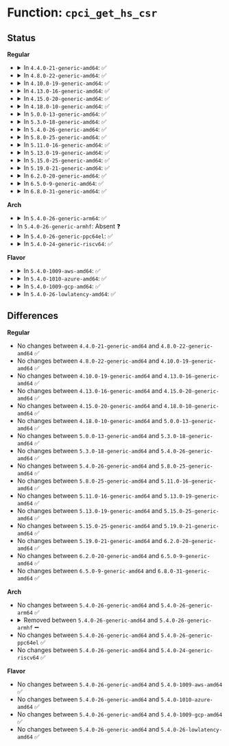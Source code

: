 # Function: <code>cpci_get_hs_csr</code>

## Status
<b>Regular</b>
<ul>
<li>
<details>
<summary>In <code>4.4.0-21-generic-amd64</code>: ✅</summary>

```c
u16 cpci_get_hs_csr(struct slot * slot)
```

```json
{
  "name": "cpci_get_hs_csr",
  "collision_type": "Unique Global",
  "inline_type": "No",
  "funcs": [
    {
      "addr": 18446744071583359392,
      "name": "cpci_get_hs_csr",
      "external": true,
      "loc": "drivers/pci/hotplug/cpci_hotplug_pci.c:96",
      "file": "drivers/pci/hotplug/cpci_hotplug_pci.c",
      "inline": "seen, unknown",
      "caller_inline": [],
      "caller_func": [
        "drivers/pci/hotplug/cpci_hotplug_core.c:check_slots",
        "drivers/pci/hotplug/cpci_hotplug_core.c:check_slots",
        "drivers/pci/hotplug/cpci_hotplug_core.c:check_slots",
        "drivers/pci/hotplug/cpci_hotplug_core.c:check_slots",
        "drivers/pci/hotplug/cpci_hotplug_core.c:check_slots"
      ]
    }
  ],
  "symbols": [
    {
      "addr": 18446744071583359392,
      "name": "cpci_get_hs_csr",
      "section": ".text",
      "bind": "STB_GLOBAL",
      "size": 114
    }
  ]
}
```
</details>
</li>
<li>
<details>
<summary>In <code>4.8.0-22-generic-amd64</code>: ✅</summary>

```c
u16 cpci_get_hs_csr(struct slot * slot)
```

```json
{
  "name": "cpci_get_hs_csr",
  "collision_type": "Unique Global",
  "inline_type": "No",
  "funcs": [
    {
      "addr": 18446744071583672560,
      "name": "cpci_get_hs_csr",
      "external": true,
      "loc": "drivers/pci/hotplug/cpci_hotplug_pci.c:96",
      "file": "drivers/pci/hotplug/cpci_hotplug_pci.c",
      "inline": "seen, unknown",
      "caller_inline": [],
      "caller_func": [
        "drivers/pci/hotplug/cpci_hotplug_core.c:check_slots",
        "drivers/pci/hotplug/cpci_hotplug_core.c:check_slots",
        "drivers/pci/hotplug/cpci_hotplug_core.c:check_slots",
        "drivers/pci/hotplug/cpci_hotplug_core.c:check_slots",
        "drivers/pci/hotplug/cpci_hotplug_core.c:check_slots"
      ]
    }
  ],
  "symbols": [
    {
      "addr": 18446744071583672560,
      "name": "cpci_get_hs_csr",
      "section": ".text",
      "bind": "STB_GLOBAL",
      "size": 114
    }
  ]
}
```
</details>
</li>
<li>
<details>
<summary>In <code>4.10.0-19-generic-amd64</code>: ✅</summary>

```c
u16 cpci_get_hs_csr(struct slot * slot)
```

```json
{
  "name": "cpci_get_hs_csr",
  "collision_type": "Unique Global",
  "inline_type": "No",
  "funcs": [
    {
      "addr": 18446744071583810768,
      "name": "cpci_get_hs_csr",
      "external": true,
      "loc": "drivers/pci/hotplug/cpci_hotplug_pci.c:96",
      "file": "drivers/pci/hotplug/cpci_hotplug_pci.c",
      "inline": "seen, unknown",
      "caller_inline": [],
      "caller_func": [
        "drivers/pci/hotplug/cpci_hotplug_core.c:check_slots",
        "drivers/pci/hotplug/cpci_hotplug_core.c:check_slots",
        "drivers/pci/hotplug/cpci_hotplug_core.c:check_slots",
        "drivers/pci/hotplug/cpci_hotplug_core.c:check_slots",
        "drivers/pci/hotplug/cpci_hotplug_core.c:check_slots"
      ]
    }
  ],
  "symbols": [
    {
      "addr": 18446744071583810768,
      "name": "cpci_get_hs_csr",
      "section": ".text",
      "bind": "STB_GLOBAL",
      "size": 114
    }
  ]
}
```
</details>
</li>
<li>
<details>
<summary>In <code>4.13.0-16-generic-amd64</code>: ✅</summary>

```c
u16 cpci_get_hs_csr(struct slot * slot)
```

```json
{
  "name": "cpci_get_hs_csr",
  "collision_type": "Unique Global",
  "inline_type": "No",
  "funcs": [
    {
      "addr": 18446744071583853712,
      "name": "cpci_get_hs_csr",
      "external": true,
      "loc": "drivers/pci/hotplug/cpci_hotplug_pci.c:96",
      "file": "drivers/pci/hotplug/cpci_hotplug_pci.c",
      "inline": "seen, unknown",
      "caller_inline": [],
      "caller_func": [
        "drivers/pci/hotplug/cpci_hotplug_core.c:check_slots",
        "drivers/pci/hotplug/cpci_hotplug_core.c:check_slots",
        "drivers/pci/hotplug/cpci_hotplug_core.c:check_slots",
        "drivers/pci/hotplug/cpci_hotplug_core.c:check_slots",
        "drivers/pci/hotplug/cpci_hotplug_core.c:check_slots"
      ]
    }
  ],
  "symbols": [
    {
      "addr": 18446744071583853712,
      "name": "cpci_get_hs_csr",
      "section": ".text",
      "bind": "STB_GLOBAL",
      "size": 114
    }
  ]
}
```
</details>
</li>
<li>
<details>
<summary>In <code>4.15.0-20-generic-amd64</code>: ✅</summary>

```c
u16 cpci_get_hs_csr(struct slot * slot)
```

```json
{
  "name": "cpci_get_hs_csr",
  "collision_type": "Unique Global",
  "inline_type": "No",
  "funcs": [
    {
      "addr": 18446744071584117344,
      "name": "cpci_get_hs_csr",
      "external": true,
      "loc": "drivers/pci/hotplug/cpci_hotplug_pci.c:96",
      "file": "drivers/pci/hotplug/cpci_hotplug_pci.c",
      "inline": "seen, unknown",
      "caller_inline": [],
      "caller_func": [
        "drivers/pci/hotplug/cpci_hotplug_core.c:check_slots",
        "drivers/pci/hotplug/cpci_hotplug_core.c:check_slots",
        "drivers/pci/hotplug/cpci_hotplug_core.c:check_slots",
        "drivers/pci/hotplug/cpci_hotplug_core.c:check_slots",
        "drivers/pci/hotplug/cpci_hotplug_core.c:check_slots"
      ]
    }
  ],
  "symbols": [
    {
      "addr": 18446744071584117344,
      "name": "cpci_get_hs_csr",
      "section": ".text",
      "bind": "STB_GLOBAL",
      "size": 114
    }
  ]
}
```
</details>
</li>
<li>
<details>
<summary>In <code>4.18.0-10-generic-amd64</code>: ✅</summary>

```c
u16 cpci_get_hs_csr(struct slot * slot)
```

```json
{
  "name": "cpci_get_hs_csr",
  "collision_type": "Unique Global",
  "inline_type": "No",
  "funcs": [
    {
      "addr": 18446744071584318128,
      "name": "cpci_get_hs_csr",
      "external": true,
      "loc": "drivers/pci/hotplug/cpci_hotplug_pci.c:82",
      "file": "drivers/pci/hotplug/cpci_hotplug_pci.c",
      "inline": "seen, unknown",
      "caller_inline": [],
      "caller_func": [
        "drivers/pci/hotplug/cpci_hotplug_core.c:check_slots",
        "drivers/pci/hotplug/cpci_hotplug_core.c:check_slots",
        "drivers/pci/hotplug/cpci_hotplug_core.c:check_slots",
        "drivers/pci/hotplug/cpci_hotplug_core.c:check_slots",
        "drivers/pci/hotplug/cpci_hotplug_core.c:check_slots"
      ]
    }
  ],
  "symbols": [
    {
      "addr": 18446744071584318128,
      "name": "cpci_get_hs_csr",
      "section": ".text",
      "bind": "STB_GLOBAL",
      "size": 114
    }
  ]
}
```
</details>
</li>
<li>
<details>
<summary>In <code>5.0.0-13-generic-amd64</code>: ✅</summary>

```c
u16 cpci_get_hs_csr(struct slot * slot)
```

```json
{
  "name": "cpci_get_hs_csr",
  "collision_type": "Unique Global",
  "inline_type": "No",
  "funcs": [
    {
      "addr": 18446744071584413200,
      "name": "cpci_get_hs_csr",
      "external": true,
      "loc": "drivers/pci/hotplug/cpci_hotplug_pci.c:82",
      "file": "drivers/pci/hotplug/cpci_hotplug_pci.c",
      "inline": "seen, unknown",
      "caller_inline": [],
      "caller_func": [
        "drivers/pci/hotplug/cpci_hotplug_core.c:check_slots",
        "drivers/pci/hotplug/cpci_hotplug_core.c:check_slots",
        "drivers/pci/hotplug/cpci_hotplug_core.c:check_slots",
        "drivers/pci/hotplug/cpci_hotplug_core.c:check_slots",
        "drivers/pci/hotplug/cpci_hotplug_core.c:check_slots"
      ]
    }
  ],
  "symbols": [
    {
      "addr": 18446744071584413200,
      "name": "cpci_get_hs_csr",
      "section": ".text",
      "bind": "STB_GLOBAL",
      "size": 114
    }
  ]
}
```
</details>
</li>
<li>
<details>
<summary>In <code>5.3.0-18-generic-amd64</code>: ✅</summary>

```c
u16 cpci_get_hs_csr(struct slot * slot)
```

```json
{
  "name": "cpci_get_hs_csr",
  "collision_type": "Unique Global",
  "inline_type": "No",
  "funcs": [
    {
      "addr": 18446744071584609408,
      "name": "cpci_get_hs_csr",
      "external": true,
      "loc": "drivers/pci/hotplug/cpci_hotplug_pci.c:82",
      "file": "drivers/pci/hotplug/cpci_hotplug_pci.c",
      "inline": "seen, unknown",
      "caller_inline": [],
      "caller_func": [
        "drivers/pci/hotplug/cpci_hotplug_core.c:check_slots",
        "drivers/pci/hotplug/cpci_hotplug_core.c:check_slots",
        "drivers/pci/hotplug/cpci_hotplug_core.c:check_slots",
        "drivers/pci/hotplug/cpci_hotplug_core.c:check_slots",
        "drivers/pci/hotplug/cpci_hotplug_core.c:check_slots"
      ]
    }
  ],
  "symbols": [
    {
      "addr": 18446744071584609408,
      "name": "cpci_get_hs_csr",
      "section": ".text",
      "bind": "STB_GLOBAL",
      "size": 114
    }
  ]
}
```
</details>
</li>
<li>
<details>
<summary>In <code>5.4.0-26-generic-amd64</code>: ✅</summary>

```c
u16 cpci_get_hs_csr(struct slot * slot)
```

```json
{
  "name": "cpci_get_hs_csr",
  "collision_type": "Unique Global",
  "inline_type": "No",
  "funcs": [
    {
      "addr": 18446744071584747200,
      "name": "cpci_get_hs_csr",
      "external": true,
      "loc": "drivers/pci/hotplug/cpci_hotplug_pci.c:82",
      "file": "drivers/pci/hotplug/cpci_hotplug_pci.c",
      "inline": "seen, unknown",
      "caller_inline": [],
      "caller_func": [
        "drivers/pci/hotplug/cpci_hotplug_core.c:check_slots",
        "drivers/pci/hotplug/cpci_hotplug_core.c:check_slots",
        "drivers/pci/hotplug/cpci_hotplug_core.c:check_slots",
        "drivers/pci/hotplug/cpci_hotplug_core.c:check_slots",
        "drivers/pci/hotplug/cpci_hotplug_core.c:check_slots"
      ]
    }
  ],
  "symbols": [
    {
      "addr": 18446744071584747200,
      "name": "cpci_get_hs_csr",
      "section": ".text",
      "bind": "STB_GLOBAL",
      "size": 114
    }
  ]
}
```
</details>
</li>
<li>
<details>
<summary>In <code>5.8.0-25-generic-amd64</code>: ✅</summary>

```c
u16 cpci_get_hs_csr(struct slot * slot)
```

```json
{
  "name": "cpci_get_hs_csr",
  "collision_type": "Unique Global",
  "inline_type": "No",
  "funcs": [
    {
      "addr": 18446744071585437792,
      "name": "cpci_get_hs_csr",
      "external": true,
      "loc": "drivers/pci/hotplug/cpci_hotplug_pci.c:82",
      "file": "drivers/pci/hotplug/cpci_hotplug_pci.c",
      "inline": "seen, unknown",
      "caller_inline": [],
      "caller_func": [
        "drivers/pci/hotplug/cpci_hotplug_core.c:check_slots",
        "drivers/pci/hotplug/cpci_hotplug_core.c:check_slots",
        "drivers/pci/hotplug/cpci_hotplug_core.c:check_slots",
        "drivers/pci/hotplug/cpci_hotplug_core.c:check_slots",
        "drivers/pci/hotplug/cpci_hotplug_core.c:check_slots"
      ]
    }
  ],
  "symbols": [
    {
      "addr": 18446744071585437792,
      "name": "cpci_get_hs_csr",
      "section": ".text",
      "bind": "STB_GLOBAL",
      "size": 113
    }
  ]
}
```
</details>
</li>
<li>
<details>
<summary>In <code>5.11.0-16-generic-amd64</code>: ✅</summary>

```c
u16 cpci_get_hs_csr(struct slot * slot)
```

```json
{
  "name": "cpci_get_hs_csr",
  "collision_type": "Unique Global",
  "inline_type": "No",
  "funcs": [
    {
      "addr": 18446744071585587920,
      "name": "cpci_get_hs_csr",
      "external": true,
      "loc": "drivers/pci/hotplug/cpci_hotplug_pci.c:82",
      "file": "drivers/pci/hotplug/cpci_hotplug_pci.c",
      "inline": "seen, unknown",
      "caller_inline": [],
      "caller_func": [
        "drivers/pci/hotplug/cpci_hotplug_core.c:check_slots",
        "drivers/pci/hotplug/cpci_hotplug_core.c:check_slots",
        "drivers/pci/hotplug/cpci_hotplug_core.c:check_slots",
        "drivers/pci/hotplug/cpci_hotplug_core.c:check_slots",
        "drivers/pci/hotplug/cpci_hotplug_core.c:check_slots"
      ]
    }
  ],
  "symbols": [
    {
      "addr": 18446744071585587920,
      "name": "cpci_get_hs_csr",
      "section": ".text",
      "bind": "STB_GLOBAL",
      "size": 116
    }
  ]
}
```
</details>
</li>
<li>
<details>
<summary>In <code>5.13.0-19-generic-amd64</code>: ✅</summary>

```c
u16 cpci_get_hs_csr(struct slot * slot)
```

```json
{
  "name": "cpci_get_hs_csr",
  "collision_type": "Unique Global",
  "inline_type": "No",
  "funcs": [
    {
      "addr": 18446744071585466400,
      "name": "cpci_get_hs_csr",
      "external": true,
      "loc": "drivers/pci/hotplug/cpci_hotplug_pci.c:82",
      "file": "drivers/pci/hotplug/cpci_hotplug_pci.c",
      "inline": "seen, unknown",
      "caller_inline": [],
      "caller_func": [
        "drivers/pci/hotplug/cpci_hotplug_core.c:check_slots",
        "drivers/pci/hotplug/cpci_hotplug_core.c:check_slots",
        "drivers/pci/hotplug/cpci_hotplug_core.c:check_slots",
        "drivers/pci/hotplug/cpci_hotplug_core.c:check_slots",
        "drivers/pci/hotplug/cpci_hotplug_core.c:check_slots"
      ]
    }
  ],
  "symbols": [
    {
      "addr": 18446744071585466400,
      "name": "cpci_get_hs_csr",
      "section": ".text",
      "bind": "STB_GLOBAL",
      "size": 116
    }
  ]
}
```
</details>
</li>
<li>
<details>
<summary>In <code>5.15.0-25-generic-amd64</code>: ✅</summary>

```c
u16 cpci_get_hs_csr(struct slot * slot)
```

```json
{
  "name": "cpci_get_hs_csr",
  "collision_type": "Unique Global",
  "inline_type": "No",
  "funcs": [
    {
      "addr": 18446744071585932640,
      "name": "cpci_get_hs_csr",
      "external": true,
      "loc": "drivers/pci/hotplug/cpci_hotplug_pci.c:80",
      "file": "drivers/pci/hotplug/cpci_hotplug_pci.c",
      "inline": "seen, unknown",
      "caller_inline": [],
      "caller_func": [
        "drivers/pci/hotplug/cpci_hotplug_core.c:check_slots",
        "drivers/pci/hotplug/cpci_hotplug_core.c:check_slots",
        "drivers/pci/hotplug/cpci_hotplug_core.c:check_slots",
        "drivers/pci/hotplug/cpci_hotplug_core.c:check_slots",
        "drivers/pci/hotplug/cpci_hotplug_core.c:check_slots"
      ]
    }
  ],
  "symbols": [
    {
      "addr": 18446744071585932640,
      "name": "cpci_get_hs_csr",
      "section": ".text",
      "bind": "STB_GLOBAL",
      "size": 116
    }
  ]
}
```
</details>
</li>
<li>
<details>
<summary>In <code>5.19.0-21-generic-amd64</code>: ✅</summary>

```c
u16 cpci_get_hs_csr(struct slot * slot)
```

```json
{
  "name": "cpci_get_hs_csr",
  "collision_type": "Unique Global",
  "inline_type": "No",
  "funcs": [
    {
      "addr": 18446744071587135168,
      "name": "cpci_get_hs_csr",
      "external": true,
      "loc": "drivers/pci/hotplug/cpci_hotplug_pci.c:80",
      "file": "drivers/pci/hotplug/cpci_hotplug_pci.c",
      "inline": "seen, unknown",
      "caller_inline": [],
      "caller_func": [
        "drivers/pci/hotplug/cpci_hotplug_core.c:check_slots",
        "drivers/pci/hotplug/cpci_hotplug_core.c:check_slots",
        "drivers/pci/hotplug/cpci_hotplug_core.c:check_slots",
        "drivers/pci/hotplug/cpci_hotplug_core.c:check_slots",
        "drivers/pci/hotplug/cpci_hotplug_core.c:check_slots"
      ]
    }
  ],
  "symbols": [
    {
      "addr": 18446744071587135168,
      "name": "cpci_get_hs_csr",
      "section": ".text",
      "bind": "STB_GLOBAL",
      "size": 134
    }
  ]
}
```
</details>
</li>
<li>
<details>
<summary>In <code>6.2.0-20-generic-amd64</code>: ✅</summary>

```c
u16 cpci_get_hs_csr(struct slot * slot)
```

```json
{
  "name": "cpci_get_hs_csr",
  "collision_type": "Unique Global",
  "inline_type": "No",
  "funcs": [
    {
      "addr": 18446744071588337088,
      "name": "cpci_get_hs_csr",
      "external": true,
      "loc": "drivers/pci/hotplug/cpci_hotplug_pci.c:80",
      "file": "drivers/pci/hotplug/cpci_hotplug_pci.c",
      "inline": "seen, unknown",
      "caller_inline": [],
      "caller_func": [
        "drivers/pci/hotplug/cpci_hotplug_core.c:check_slots",
        "drivers/pci/hotplug/cpci_hotplug_core.c:check_slots",
        "drivers/pci/hotplug/cpci_hotplug_core.c:check_slots",
        "drivers/pci/hotplug/cpci_hotplug_core.c:check_slots",
        "drivers/pci/hotplug/cpci_hotplug_core.c:check_slots"
      ]
    }
  ],
  "symbols": [
    {
      "addr": 18446744071588337088,
      "name": "cpci_get_hs_csr",
      "section": ".text",
      "bind": "STB_GLOBAL",
      "size": 134
    }
  ]
}
```
</details>
</li>
<li>
<details>
<summary>In <code>6.5.0-9-generic-amd64</code>: ✅</summary>

```c
u16 cpci_get_hs_csr(struct slot * slot)
```

```json
{
  "name": "cpci_get_hs_csr",
  "collision_type": "Unique Global",
  "inline_type": "No",
  "funcs": [
    {
      "addr": 18446744071588613184,
      "name": "cpci_get_hs_csr",
      "external": true,
      "loc": "drivers/pci/hotplug/cpci_hotplug_pci.c:80",
      "file": "drivers/pci/hotplug/cpci_hotplug_pci.c",
      "inline": "seen, unknown",
      "caller_inline": [],
      "caller_func": [
        "drivers/pci/hotplug/cpci_hotplug_core.c:check_slots",
        "drivers/pci/hotplug/cpci_hotplug_core.c:check_slots",
        "drivers/pci/hotplug/cpci_hotplug_core.c:check_slots",
        "drivers/pci/hotplug/cpci_hotplug_core.c:check_slots",
        "drivers/pci/hotplug/cpci_hotplug_core.c:check_slots"
      ]
    }
  ],
  "symbols": [
    {
      "addr": 18446744071588613184,
      "name": "cpci_get_hs_csr",
      "section": ".text",
      "bind": "STB_GLOBAL",
      "size": 134
    }
  ]
}
```
</details>
</li>
<li>
<details>
<summary>In <code>6.8.0-31-generic-amd64</code>: ✅</summary>

```c
u16 cpci_get_hs_csr(struct slot * slot)
```

```json
{
  "name": "cpci_get_hs_csr",
  "collision_type": "Unique Global",
  "inline_type": "No",
  "funcs": [
    {
      "addr": 18446744071588913312,
      "name": "cpci_get_hs_csr",
      "external": true,
      "loc": "drivers/pci/hotplug/cpci_hotplug_pci.c:80",
      "file": "drivers/pci/hotplug/cpci_hotplug_pci.c",
      "inline": "seen, unknown",
      "caller_inline": [],
      "caller_func": [
        "drivers/pci/hotplug/cpci_hotplug_core.c:check_slots",
        "drivers/pci/hotplug/cpci_hotplug_core.c:check_slots",
        "drivers/pci/hotplug/cpci_hotplug_core.c:check_slots",
        "drivers/pci/hotplug/cpci_hotplug_core.c:check_slots",
        "drivers/pci/hotplug/cpci_hotplug_core.c:check_slots"
      ]
    }
  ],
  "symbols": [
    {
      "addr": 18446744071588913312,
      "name": "cpci_get_hs_csr",
      "section": ".text",
      "bind": "STB_GLOBAL",
      "size": 134
    }
  ]
}
```
</details>
</li>
</ul>
<b>Arch</b>
<ul>
<li>
<details>
<summary>In <code>5.4.0-26-generic-arm64</code>: ✅</summary>

```c
u16 cpci_get_hs_csr(struct slot * slot)
```

```json
{
  "name": "cpci_get_hs_csr",
  "collision_type": "Unique Global",
  "inline_type": "No",
  "funcs": [
    {
      "addr": 18446603336497010024,
      "name": "cpci_get_hs_csr",
      "external": true,
      "loc": "drivers/pci/hotplug/cpci_hotplug_pci.c:82",
      "file": "drivers/pci/hotplug/cpci_hotplug_pci.c",
      "inline": "seen, unknown",
      "caller_inline": [],
      "caller_func": [
        "drivers/pci/hotplug/cpci_hotplug_core.c:check_slots",
        "drivers/pci/hotplug/cpci_hotplug_core.c:check_slots",
        "drivers/pci/hotplug/cpci_hotplug_core.c:check_slots",
        "drivers/pci/hotplug/cpci_hotplug_core.c:check_slots",
        "drivers/pci/hotplug/cpci_hotplug_core.c:check_slots"
      ]
    }
  ],
  "symbols": [
    {
      "addr": 18446603336497010024,
      "name": "cpci_get_hs_csr",
      "section": ".text",
      "bind": "STB_GLOBAL",
      "size": 132
    }
  ]
}
```
</details>
</li>
<li>
In <code>5.4.0-26-generic-armhf</code>: Absent ❓
</li>
<li>
<details>
<summary>In <code>5.4.0-26-generic-ppc64el</code>: ✅</summary>

```c
u16 cpci_get_hs_csr(struct slot * slot)
```

```json
{
  "name": "cpci_get_hs_csr",
  "collision_type": "Unique Global",
  "inline_type": "No",
  "funcs": [
    {
      "addr": 13835058055291086368,
      "name": "cpci_get_hs_csr",
      "external": true,
      "loc": "drivers/pci/hotplug/cpci_hotplug_pci.c:82",
      "file": "drivers/pci/hotplug/cpci_hotplug_pci.c",
      "inline": "seen, unknown",
      "caller_inline": [],
      "caller_func": [
        "drivers/pci/hotplug/cpci_hotplug_core.c:check_slots",
        "drivers/pci/hotplug/cpci_hotplug_core.c:check_slots",
        "drivers/pci/hotplug/cpci_hotplug_core.c:check_slots",
        "drivers/pci/hotplug/cpci_hotplug_core.c:check_slots",
        "drivers/pci/hotplug/cpci_hotplug_core.c:check_slots"
      ]
    }
  ],
  "symbols": [
    {
      "addr": 13835058055291086368,
      "name": "cpci_get_hs_csr",
      "section": ".text",
      "bind": "STB_GLOBAL",
      "size": 180
    }
  ]
}
```
</details>
</li>
<li>
<details>
<summary>In <code>5.4.0-24-generic-riscv64</code>: ✅</summary>

```c
u16 cpci_get_hs_csr(struct slot * slot)
```

```json
{
  "name": "cpci_get_hs_csr",
  "collision_type": "Unique Global",
  "inline_type": "No",
  "funcs": [
    {
      "addr": 18446743936275671894,
      "name": "cpci_get_hs_csr",
      "external": true,
      "loc": "drivers/pci/hotplug/cpci_hotplug_pci.c:82",
      "file": "drivers/pci/hotplug/cpci_hotplug_pci.c",
      "inline": "seen, unknown",
      "caller_inline": [],
      "caller_func": [
        "drivers/pci/hotplug/cpci_hotplug_core.c:check_slots",
        "drivers/pci/hotplug/cpci_hotplug_core.c:check_slots",
        "drivers/pci/hotplug/cpci_hotplug_core.c:check_slots",
        "drivers/pci/hotplug/cpci_hotplug_core.c:check_slots",
        "drivers/pci/hotplug/cpci_hotplug_core.c:check_slots"
      ]
    }
  ],
  "symbols": [
    {
      "addr": 18446743936275671894,
      "name": "cpci_get_hs_csr",
      "section": ".text",
      "bind": "STB_GLOBAL",
      "size": 88
    }
  ]
}
```
</details>
</li>
</ul>
<b>Flavor</b>
<ul>
<li>
<details>
<summary>In <code>5.4.0-1009-aws-amd64</code>: ✅</summary>

```c
u16 cpci_get_hs_csr(struct slot * slot)
```

```json
{
  "name": "cpci_get_hs_csr",
  "collision_type": "Unique Global",
  "inline_type": "No",
  "funcs": [
    {
      "addr": 18446744071584696016,
      "name": "cpci_get_hs_csr",
      "external": true,
      "loc": "drivers/pci/hotplug/cpci_hotplug_pci.c:82",
      "file": "drivers/pci/hotplug/cpci_hotplug_pci.c",
      "inline": "seen, unknown",
      "caller_inline": [],
      "caller_func": [
        "drivers/pci/hotplug/cpci_hotplug_core.c:check_slots",
        "drivers/pci/hotplug/cpci_hotplug_core.c:check_slots",
        "drivers/pci/hotplug/cpci_hotplug_core.c:check_slots",
        "drivers/pci/hotplug/cpci_hotplug_core.c:check_slots",
        "drivers/pci/hotplug/cpci_hotplug_core.c:check_slots"
      ]
    }
  ],
  "symbols": [
    {
      "addr": 18446744071584696016,
      "name": "cpci_get_hs_csr",
      "section": ".text",
      "bind": "STB_GLOBAL",
      "size": 114
    }
  ]
}
```
</details>
</li>
<li>
<details>
<summary>In <code>5.4.0-1010-azure-amd64</code>: ✅</summary>

```c
u16 cpci_get_hs_csr(struct slot * slot)
```

```json
{
  "name": "cpci_get_hs_csr",
  "collision_type": "Unique Global",
  "inline_type": "No",
  "funcs": [
    {
      "addr": 18446744071584626784,
      "name": "cpci_get_hs_csr",
      "external": true,
      "loc": "drivers/pci/hotplug/cpci_hotplug_pci.c:82",
      "file": "drivers/pci/hotplug/cpci_hotplug_pci.c",
      "inline": "seen, unknown",
      "caller_inline": [],
      "caller_func": [
        "drivers/pci/hotplug/cpci_hotplug_core.c:check_slots",
        "drivers/pci/hotplug/cpci_hotplug_core.c:check_slots",
        "drivers/pci/hotplug/cpci_hotplug_core.c:check_slots",
        "drivers/pci/hotplug/cpci_hotplug_core.c:check_slots",
        "drivers/pci/hotplug/cpci_hotplug_core.c:check_slots"
      ]
    }
  ],
  "symbols": [
    {
      "addr": 18446744071584626784,
      "name": "cpci_get_hs_csr",
      "section": ".text",
      "bind": "STB_GLOBAL",
      "size": 114
    }
  ]
}
```
</details>
</li>
<li>
<details>
<summary>In <code>5.4.0-1009-gcp-amd64</code>: ✅</summary>

```c
u16 cpci_get_hs_csr(struct slot * slot)
```

```json
{
  "name": "cpci_get_hs_csr",
  "collision_type": "Unique Global",
  "inline_type": "No",
  "funcs": [
    {
      "addr": 18446744071584697360,
      "name": "cpci_get_hs_csr",
      "external": true,
      "loc": "drivers/pci/hotplug/cpci_hotplug_pci.c:82",
      "file": "drivers/pci/hotplug/cpci_hotplug_pci.c",
      "inline": "seen, unknown",
      "caller_inline": [],
      "caller_func": [
        "drivers/pci/hotplug/cpci_hotplug_core.c:check_slots",
        "drivers/pci/hotplug/cpci_hotplug_core.c:check_slots",
        "drivers/pci/hotplug/cpci_hotplug_core.c:check_slots",
        "drivers/pci/hotplug/cpci_hotplug_core.c:check_slots",
        "drivers/pci/hotplug/cpci_hotplug_core.c:check_slots"
      ]
    }
  ],
  "symbols": [
    {
      "addr": 18446744071584697360,
      "name": "cpci_get_hs_csr",
      "section": ".text",
      "bind": "STB_GLOBAL",
      "size": 114
    }
  ]
}
```
</details>
</li>
<li>
<details>
<summary>In <code>5.4.0-26-lowlatency-amd64</code>: ✅</summary>

```c
u16 cpci_get_hs_csr(struct slot * slot)
```

```json
{
  "name": "cpci_get_hs_csr",
  "collision_type": "Unique Global",
  "inline_type": "No",
  "funcs": [
    {
      "addr": 18446744071584805008,
      "name": "cpci_get_hs_csr",
      "external": true,
      "loc": "drivers/pci/hotplug/cpci_hotplug_pci.c:82",
      "file": "drivers/pci/hotplug/cpci_hotplug_pci.c",
      "inline": "seen, unknown",
      "caller_inline": [],
      "caller_func": [
        "drivers/pci/hotplug/cpci_hotplug_core.c:check_slots",
        "drivers/pci/hotplug/cpci_hotplug_core.c:check_slots",
        "drivers/pci/hotplug/cpci_hotplug_core.c:check_slots",
        "drivers/pci/hotplug/cpci_hotplug_core.c:check_slots",
        "drivers/pci/hotplug/cpci_hotplug_core.c:check_slots"
      ]
    }
  ],
  "symbols": [
    {
      "addr": 18446744071584805008,
      "name": "cpci_get_hs_csr",
      "section": ".text",
      "bind": "STB_GLOBAL",
      "size": 114
    }
  ]
}
```
</details>
</li>
</ul>

## Differences
<b>Regular</b>
<ul>
<li>
No changes between <code>4.4.0-21-generic-amd64</code> and <code>4.8.0-22-generic-amd64</code> ✅
</li>
<li>
No changes between <code>4.8.0-22-generic-amd64</code> and <code>4.10.0-19-generic-amd64</code> ✅
</li>
<li>
No changes between <code>4.10.0-19-generic-amd64</code> and <code>4.13.0-16-generic-amd64</code> ✅
</li>
<li>
No changes between <code>4.13.0-16-generic-amd64</code> and <code>4.15.0-20-generic-amd64</code> ✅
</li>
<li>
No changes between <code>4.15.0-20-generic-amd64</code> and <code>4.18.0-10-generic-amd64</code> ✅
</li>
<li>
No changes between <code>4.18.0-10-generic-amd64</code> and <code>5.0.0-13-generic-amd64</code> ✅
</li>
<li>
No changes between <code>5.0.0-13-generic-amd64</code> and <code>5.3.0-18-generic-amd64</code> ✅
</li>
<li>
No changes between <code>5.3.0-18-generic-amd64</code> and <code>5.4.0-26-generic-amd64</code> ✅
</li>
<li>
No changes between <code>5.4.0-26-generic-amd64</code> and <code>5.8.0-25-generic-amd64</code> ✅
</li>
<li>
No changes between <code>5.8.0-25-generic-amd64</code> and <code>5.11.0-16-generic-amd64</code> ✅
</li>
<li>
No changes between <code>5.11.0-16-generic-amd64</code> and <code>5.13.0-19-generic-amd64</code> ✅
</li>
<li>
No changes between <code>5.13.0-19-generic-amd64</code> and <code>5.15.0-25-generic-amd64</code> ✅
</li>
<li>
No changes between <code>5.15.0-25-generic-amd64</code> and <code>5.19.0-21-generic-amd64</code> ✅
</li>
<li>
No changes between <code>5.19.0-21-generic-amd64</code> and <code>6.2.0-20-generic-amd64</code> ✅
</li>
<li>
No changes between <code>6.2.0-20-generic-amd64</code> and <code>6.5.0-9-generic-amd64</code> ✅
</li>
<li>
No changes between <code>6.5.0-9-generic-amd64</code> and <code>6.8.0-31-generic-amd64</code> ✅
</li>
</ul>
<b>Arch</b>
<ul>
<li>
No changes between <code>5.4.0-26-generic-amd64</code> and <code>5.4.0-26-generic-arm64</code> ✅
</li>
<li>
<details>
<summary>Removed between <code>5.4.0-26-generic-amd64</code> and <code>5.4.0-26-generic-armhf</code> ➖</summary>

```c
u16 cpci_get_hs_csr(struct slot * slot)
```
</details>
</li>
<li>
No changes between <code>5.4.0-26-generic-amd64</code> and <code>5.4.0-26-generic-ppc64el</code> ✅
</li>
<li>
No changes between <code>5.4.0-26-generic-amd64</code> and <code>5.4.0-24-generic-riscv64</code> ✅
</li>
</ul>
<b>Flavor</b>
<ul>
<li>
No changes between <code>5.4.0-26-generic-amd64</code> and <code>5.4.0-1009-aws-amd64</code> ✅
</li>
<li>
No changes between <code>5.4.0-26-generic-amd64</code> and <code>5.4.0-1010-azure-amd64</code> ✅
</li>
<li>
No changes between <code>5.4.0-26-generic-amd64</code> and <code>5.4.0-1009-gcp-amd64</code> ✅
</li>
<li>
No changes between <code>5.4.0-26-generic-amd64</code> and <code>5.4.0-26-lowlatency-amd64</code> ✅
</li>
</ul>
